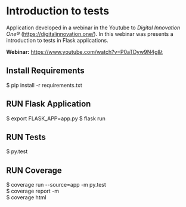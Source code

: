 # Introduction to tests

Application developed in a webinar in the Youtube to *Digital Innovation One®* (https://digitalinnovation.one/). 
In this webinar was presents a introduction to tests in Flask applications.

**Webinar:** https://www.youtube.com/watch?v=P0aTDyw9N4g&t


## Install Requirements

$ pip install -r requirements.txt

## RUN Flask Application

$ export FLASK_APP=app.py
$ flask run

## RUN Tests

$ py.test

## RUN Coverage

$ coverage run --source=app -m py.test  
$ coverage report -m   
$ coverage html
